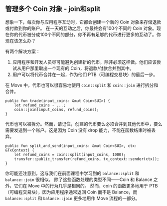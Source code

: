 ## 管理多个 Coin 对象 - join和split

想象一下，每次你与应用程序互动时，它都会创建一个新的 Coin 对象来存储退款或付款到你的账户。
在一天的互动之后，你最终会有100个不同的 Coin 对象。现在你的代币被分成100个不同的部分，你不再有足够的代币进行更多的互动了。你现在该怎么办？

有两个解决方案：
1. 应用程序和开发人员尽可能避免创建新的代币，除非必须这样做。他们应该尝试从用户那里取出一个现有的 Coin，将退款/付款合并到其中。
2. 用户可以将代币合并在一起，作为他们 PTB（可编程交易块）的最后一步。

在 Move 中，代币也可以很容易地使用 `coin::split` 和 `coin::join` 进行拆分和合并。

```move
public fun trade(input_coins: &mut Coin<SUI>) {
    let refund_coins - ...;
    coin::join(input_coins, refund_coins);
}
```
代币也可以被拆分。然而，请记住，创建的代币要么必须合并到其他代币中，要么需要发送到一个账户。这是因为 Coin 没有 drop 能力，不能在函数结束时被丢弃。

```move
public fun split_and_send(input_coins: &mut Coin<SUI>, ctx: &TxContext) {
    let refund_coins = coin::split(input_coins, 1000);
    transfer::public_transfer(refund_coins, tx_context::sender(ctx));
}
```
你可能还注意到，这与我们在前面课程中学习到的 `balance::split` 和 `balance::join` 很相似。
除了这些函数处理的类型不同——Coin 和 Balance 之外，它们在 Move 中的行为几乎是相同的。
然而，coin 的函数更多地用于 PTB（可编程交易块），因为应用程序通常返回 Coin 而不是 Balance，而 `balance::split` 和 `balance::join` 更多地用作 Move 流程的一部分。